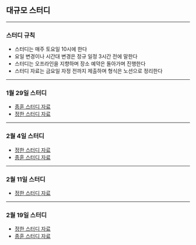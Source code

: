 ## 대규모 스터디
-----
### 스터디 규칙
* 스터디는 매주 토요일 10시에 한다
* 요일 변경이나 시간대 변경은 정규 일정 3시간 전에 말한다
* 스터디는 오프라인을 지향하며 장소 예약은 돌아가며 진행한다
* 스터디 자료는 금요일 자정 전까지 제출하며 형식은 노션으로 정리한다

-----
### 1월 29일 스터디
* [종훈 스터디 자료](https://jealous-texture-9af.notion.site/1-29-d73ecfd57380421e9042a9bfc568399f)
* [정한 스터디 자료](https://wobbly-smell-e1c.notion.site/2-b6e142d95559445bb1352d01a6c4b5d0)
----
### 2월 4일 스터디 

* [정한 스터디 자료](https://wobbly-smell-e1c.notion.site/3-4d1a0bb41314436a8ca14bc0c9c02a75)  
* [종훈 스터디 자료](https://jealous-texture-9af.notion.site/2-5-b999e7134c5646389a18b5a0a7ff8b60)
-----

### 2월 11일 스터디

* [정한 스터디 자료](https://wobbly-smell-e1c.notion.site/4-beaac0a8438c4413a1d87911eb0a5fb8)

------

### 2월 19일 스터디
* [정한 스터디 자료](https://wobbly-smell-e1c.notion.site/1-793cc8df411f48faba9e2405b209b0b5)
* [종훈 스터디 자료](https://jealous-texture-9af.notion.site/1543fba7c8a646a9a499b7073862de54)
